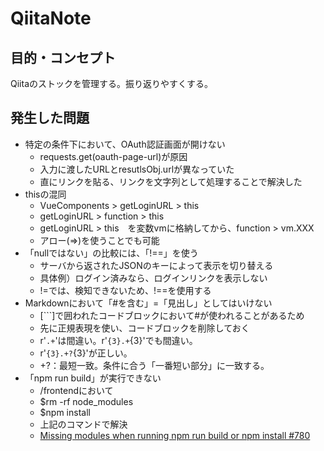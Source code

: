 # QiitaNote

## 目的・コンセプト

Qiitaのストックを管理する。振り返りやすくする。

## 発生した問題

- 特定の条件下において、OAuth認証画面が開けない
  - requests.get(oauth-page-url)が原因
  - 入力に渡したURLとresutlsObj.urlが異なっていた
  - 直にリンクを貼る、リンクを文字列として処理することで解決した
- thisの混同
  - VueComponents > getLoginURL > this
  - getLoginURL > function > this
  - getLoginURL > this　を変数vmに格納してから、function > vm.XXX
  - アロー(=>)を使うことでも可能
- 「nullではない」の比較には、「!==」を使う
  - サーバから返されたJSONのキーによって表示を切り替える
  - 具体例）ログイン済みなら、ログインリンクを表示しない
  - !=では、検知できないため、!==を使用する
- Markdownにおいて「#を含む」=「見出し」としてはいけない
  - [```]で囲われたコードブロックにおいて#が使われることがあるため
  - 先に正規表現を使い、コードブロックを削除しておく
  - r'```.+```'は間違い。r'`{3}.+`{3}'でも間違い。
  - r'`{3}.+?`{3}'が正しい。
  - +?：最短一致。条件に合う「一番短い部分」に一致する。
- 「npm run build」が実行できない
  - /frontendにおいて
  - $rm -rf node_modules
  - $npm install
  - 上記のコマンドで解決
  - [Missing modules when running npm run build or npm install #780](https://github.com/olefredrik/FoundationPress/issues/780)
